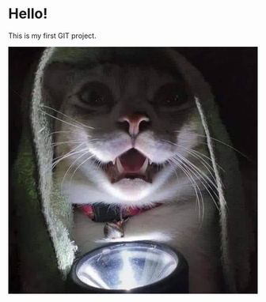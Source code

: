 # Hello!

This is my first GIT project.

![This is cat](https://raw.githubusercontent.com/Taelikoo/ta21v-lihtsamad-rakendused/main/catt.jpg)